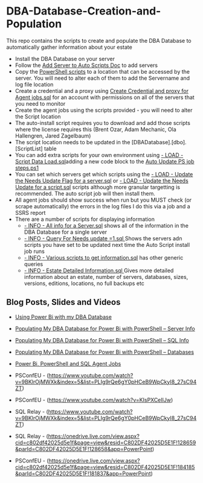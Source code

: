 # DBA-Database-Creation-and-Population
This repo contains the scripts to create and populate the DBA Database to automatically gather information about your estate

- Install the DBA Database on your server
- Follow the [Add Server to Auto Scripts Doc](/Setup/Add%20Server%20to%20Auto%20Scripts.docx) to add servers 
- Copy the [PowerShell scripts](/Setup/SSMS%20Solution%20and%20Scripts/PowerShell) to a location that can be accessed by the server. You will need to alter each of them to add the Servername and log file location
- Create a credential and a proxy using [Create Credential and proxy for Agent jobs.sql](Setup/SSMS%20Solution%20and%20Scripts/TSQL/Create%20Credential%20and%20proxy%20for%20Agent%20jobs.sql) for an account with permissions on all of the servers that you need to monitor
- Create the agent jobs using the scripts provided - you will need to alter the Script location
- The auto-install script requires you to download and add those scripts where the license requires this (Brent Ozar, Adam Mechanic, Ola Hallengren, Jared Zagelbaum)
- The script location needs to be updated in the [DBADatabase].[dbo].[ScriptList] table
- You can add extra scripts for your own environment using [- LOAD - Script Data Load.sql](/Setup/SSMS%20Solution%20and%20Scripts/TSQL/-%20LOAD%20-%20Script%20Data%20Load.sql)adding a new code block to the [Auto Update PS job steps.ps1](Setup/SSMS%20Solution%20and%20Scripts/PowerShell/Auto%20Update%20PS%20job%20steps.ps1)
- You can set which servers get which scripts using the [- LOAD - Update the Needs Update Flag for a server.sql](Setup/SSMS%20Solution%20and%20Scripts/TSQL/-%20LOAD%20-%20Update%20the%20Needs%20Update%20Flag%20for%20a%20server.sql) or [- LOAD - Update the Needs Update for a script.sql](/Setup/SSMS%20Solution%20and%20Scripts/TSQL/-%20LOAD%20-%20Update%20the%20Needs%20Update%20for%20a%20script.sql) scripts although more granular targetting is recommended. The auto script job will then install them.
- All agent jobs should show success when run but you MUST check (or scrape automatically) the errors in the log files I do this via a job and a SSRS report
- There are a number of scripts for displaying information 
    - [- INFO - All info for a Server.sql](/Setup/SSMS%20Solution%20and%20Scripts/TSQL/-%20INFO%20-%20All%20info%20for%20a%20Server.sql) shows all of the information in the DBA Database for a single server
    - [- INFO - Query For Needs update =1.sql ](/Setup/SSMS%20Solution%20and%20Scripts/TSQL/-%20INFO%20-%20Query%20For%20Needs%20update%20%3D1.sql) Shows the servers adn scripts you have set to be updated next time the Auto Script install job runs
    - [- INFO - Various scripts to get information.sql](/Setup/SSMS%20Solution%20and%20Scripts/TSQL/-%20INFO%20-%20Various%20scripts%20to%20get%20information.sql) has other generic queries
    - [- INFO - Estate Detailed Information.sql ](/Setup/SSMS%20Solution%20and%20Scripts/TSQL/-%20INFO%20-%20Estate%20Detailed%20Information.sql) Gives more detailed information about an estate, number of servers, databases, sizes, versions, editions, locations, no full backups etc

## Blog Posts, Slides and Videos

- [Using Power Bi with my DBA Database](https://sqldbawithabeard.com/2015/08/16/using-power-bi-with-my-dba-database/)
- [Populating My DBA Database for Power Bi with PowerShell – Server
Info](https://sqldbawithabeard.com/2015/08/31/populating-my-dba-database-for-power-bi-with-powershell-server-info/)
- [Populating My DBA Database for Power Bi with PowerShell – SQL
Info](https://sqldbawithabeard.com/2015/09/07/populating-my-dba-database-for-power-bi-with-powershell-sql-info/)
- [Populating My DBA Database for Power Bi with PowerShell – Databases](https://sqldbawithabeard.com/2015/09/22/populating-my-dba-database-for-power-bi-with-powershell-databases/)
- [Power Bi, PowerShell and SQL Agent Jobs](https://sqldbawithabeard.com/2015/09/28/power-bi-powershell-and-sql-agent-jobs/)

- PSConfEU - (https://www.youtube.com/watch?v=9BKlrOjMWXk&index=5&list=PLIg9rQe6gY0pHCeB9WpCkyI8_27sC94ZT)
- PSConfEU - (https://www.youtube.com/watch?v=KIsPXCeIlJw)
- SQL Relay - (https://www.youtube.com/watch?v=9BKlrOjMWXk&index=5&list=PLIg9rQe6gY0pHCeB9WpCkyI8_27sC94ZT) 

- SQL Relay - (https://onedrive.live.com/view.aspx?cid=c802df42025d5e1f&page=view&resid=C802DF42025D5E1F!128659&parId=C802DF42025D5E1F!128658&app=PowerPoint)
- PSConfEU - (https://onedrive.live.com/view.aspx?cid=c802df42025d5e1f&page=view&resid=C802DF42025D5E1F!184185&parId=C802DF42025D5E1F!181837&app=PowerPoint)



